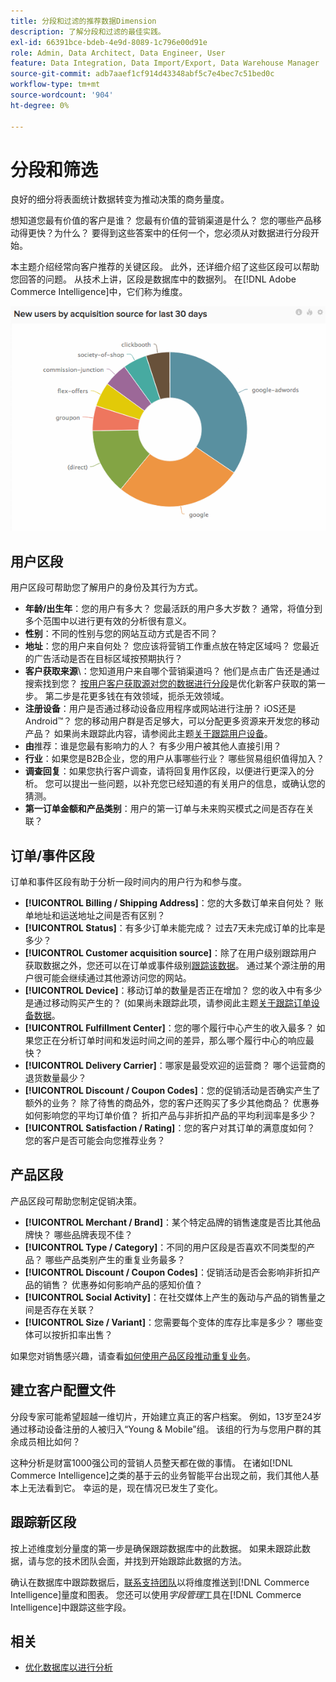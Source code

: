 ```yaml
---
title: 分段和过滤的推荐数据Dimension
description: 了解分段和过滤的最佳实践。
exl-id: 66391bce-bdeb-4e9d-8089-1c796e00d91e
role: Admin, Data Architect, Data Engineer, User
feature: Data Integration, Data Import/Export, Data Warehouse Manager
source-git-commit: adb7aaef1cf914d43348abf5c7e4bec7c51bed0c
workflow-type: tm+mt
source-wordcount: '904'
ht-degree: 0%

---
```


# 分段和筛选

良好的细分将表面统计数据转变为推动决策的商务量度。

想知道您最有价值的客户是谁？ 您最有价值的营销渠道是什么？ 您的哪些产品移动得更快？为什么？ 要得到这些答案中的任何一个，您必须从对数据进行分段开始。

本主题介绍经常向客户推荐的关键区段。 此外，还详细介绍了这些区段可以帮助您回答的问题。 从技术上讲，区段是数据库中的数据列。 在[!DNL Adobe Commerce Intelligence]中，它们称为维度。

![](../../mbi/assets/mbi-critical-segments.png)


## 用户区段

用户区段可帮助您了解用户的身份及其行为方式。

* **年龄/出生年**：您的用户有多大？ 您最活跃的用户多大岁数？ 通常，将值分到多个范围中以进行更有效的分析很有意义。
* **性别**：不同的性别与您的网站互动方式是否不同？
* **地址**：您的用户来自何处？ 您应该将营销工作重点放在特定区域吗？ 您最近的广告活动是否在目标区域按预期执行？
* **客户获取来源**\：您知道用户来自哪个营销渠道吗？ 他们是点击广告还是通过搜索找到您？ [按用户客户获取源对您的数据进行分段](../data-analyst/analysis/google-track-user-acq.md)是优化新客户获取的第一步。 第二步是花更多钱在有效领域，扼杀无效领域。
* **注册设备**：用户是否通过移动设备应用程序或网站进行注册？ iOS还是Android™？ 您的移动用户群是否足够大，可以分配更多资源来开发您的移动产品？ 如果尚未跟踪此内容，请参阅此主题[关于跟踪用户设备](../data-analyst/analysis/track-usr-dev-browser.md)。
* **由**&#x200B;推荐：谁是您最有影响力的人？ 有多少用户被其他人直接引用？
* **行业**：如果您是B2B企业，您的用户从事哪些行业？ 哪些贸易组织值得加入？
* **调查回复**：如果您执行客户调查，请将回复用作区段，以便进行更深入的分析。 您可以提出一些问题，以补充您已经知道的有关用户的信息，或确认您的猜测。
* **第一订单金额和产品类别**：用户的第一订单与未来购买模式之间是否存在关联？

## 订单/事件区段

订单和事件区段有助于分析一段时间内的用户行为和参与度。

* **[!UICONTROL Billing / Shipping Address]**：您的大多数订单来自何处？ 账单地址和运送地址之间是否有区别？
* **[!UICONTROL Status]**：有多少订单未能完成？ 过去7天未完成订单的比率是多少？
* **[!UICONTROL Customer acquisition source]**：除了在用户级别跟踪用户获取数据之外，您还可以在订单或事件级别[跟踪该数据](../data-analyst/analysis/google-track-user-acq.md)。 通过某个源注册的用户很可能会继续通过其他源访问您的网站。
* **[!UICONTROL Device]**：移动订单的数量是否正在增加？ 您的收入中有多少是通过移动购买产生的？ (如果尚未跟踪此项，请参阅此主题[关于跟踪订单设备数据](../data-analyst/analysis/track-usr-dev-browser.md)。
* **[!UICONTROL Fulfillment Center]**：您的哪个履行中心产生的收入最多？ 如果您正在分析订单时间和发运时间之间的差异，那么哪个履行中心的响应最快？
* **[!UICONTROL Delivery Carrier]**：哪家是最受欢迎的运营商？ 哪个运营商的退货数量最少？
* **[!UICONTROL Discount / Coupon Codes]**：您的促销活动是否确实产生了额外的业务？ 除了待售的商品外，您的客户还购买了多少其他商品？ 优惠券如何影响您的平均订单价值？ 折扣产品与非折扣产品的平均利润率是多少？
* **[!UICONTROL Satisfaction / Rating]**：您的客户对其订单的满意度如何？ 您的客户是否可能会向您推荐业务？

## 产品区段

产品区段可帮助您制定促销决策。

* **[!UICONTROL Merchant / Brand]**：某个特定品牌的销售速度是否比其他品牌快？ 哪些品牌表现不佳？
* **[!UICONTROL Type / Category]**：不同的用户区段是否喜欢不同类型的产品？ 哪些产品类别产生的重复业务最多？
* **[!UICONTROL Discount / Coupon Codes]**：促销活动是否会影响非折扣产品的销售？ 优惠券如何影响产品的感知价值？
* **[!UICONTROL Social Activity]**：在社交媒体上产生的轰动与产品的销售量之间是否存在关联？
* **[!UICONTROL Size / Variant]**：您需要每个变体的库存比率是多少？ 哪些变体可以按折扣率出售？

如果您对销售感兴趣，请查看[如何使用产品区段推动重复业务](../data-analyst/analysis/most-value-source-channel.md)。

## 建立客户配置文件

分段专家可能希望超越一维切片，开始建立真正的客户档案。 例如，13岁至24岁通过移动设备注册的人被归入“Young &amp; Mobile”组。 该组的行为与您用户群的其余成员相比如何？

这种分析是财富1000强公司的营销人员整天都在做的事情。 在诸如[!DNL Commerce Intelligence]之类的基于云的业务智能平台出现之前，我们其他人基本上无法看到它。 幸运的是，现在情况已发生了变化。

## 跟踪新区段

按上述维度划分量度的第一步是确保跟踪数据库中的此数据。 如果未跟踪此数据，请与您的技术团队会面，并找到开始跟踪此数据的方法。

确认在数据库中跟踪数据后，[联系支持团队](https://experienceleague.adobe.com/docs/commerce-knowledge-base/kb/troubleshooting/miscellaneous/mbi-service-policies.html?lang=zh-Hans)以将维度推送到[!DNL Commerce Intelligence]量度和图表。 您还可以使用&#x200B;*字段管理*&#x200B;工具在[!DNL Commerce Intelligence]中跟踪这些字段。

## 相关

* [优化数据库以进行分析](../best-practices/opt-db-analysis.md)
